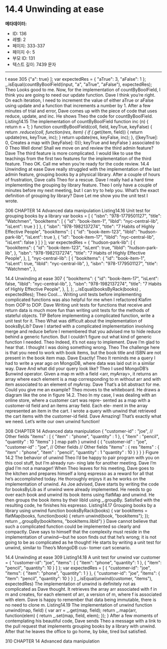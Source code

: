 # 14.4 Unwinding at ease

**메타데이터:**
- ID: 136
- 레벨: 2
- 페이지: 333-337
- 페이지 수: 5
- 부모 ID: 131
- 텍스트 길이: 7439 문자

---

t ease 305
{"a": true}
];
var expectedRes = {
"aTrue": 3,
"aFalse": 1
};
_.isEqual(countByBoolField(input, "a", "aTrue", "aFalse"), expectedRes);
Theo Looks good to me. Now, for the implementation of countByBoolField, I
think you are going to need our update function.
Dave I think you’re right. On each iteration, I need to increment the value of either
aTrue or aFalse using update and a function that increments a number by 1.
After a few minutes of trial and error, Dave comes up with the piece of code that uses
reduce, update, and inc. He shows Theo the code for countByBoolField.
Listing14.15 The implementation of countByBoolField
function inc (n) {
return n + 1;
}
function countByBoolField(coll, field, keyTrue, keyFalse) {
return _.reduce(coll, function(res, item) {
if (_.get(item, field)) {
return update(res, keyTrue, inc);
}
return update(res, keyFalse, inc);
}, {[keyTrue]: 0,
Creates a map with
[keyFalse]: 0});
keyTrue and keyFalse
}
associated to 0
Theo Well done! Shall we move on and review the third admin feature?
Dave The third feature is more complicated. I would like to use the teachings from
the first two features for the implementation of the third feature.
Theo OK. Call me when you’re ready for the code review.
14.4 Unwinding at ease
Dave really struggled with the implementation of the last admin feature, grouping books
by a physical library. After a couple of hours of frustration, Dave calls Theo for a rescue.
Dave I really had a hard time implementing the grouping by library feature.
Theo I only have a couple of minutes before my next meeting, but I can try to help
you. What’s the exact definition of grouping by library?
Dave Let me show you the unit test I wrote.

306 CHAPTER 14 Advanced data manipulation
Listing14.16 Unit test for grouping books by a library
var books = [
{
"isbn": "978-1779501127",
"title": "Watchmen",
"bookItems": [
{
"id": "book-item-1",
"libId": "nyc-central-lib",
"isLent": true
}
]
},
{
"isbn": "978-1982137274",
"title": "7 Habits of Highly Effective People",
"bookItems": [
{
"id": "book-item-123",
"libId": "hudson-park-lib",
"isLent": true
},
{
"id": "book-item-17",
"libId": "nyc-central-lib",
"isLent": false
}
]
}
];
var expectedRes =
{
"hudson-park-lib": [
{
"bookItems": {
"id": "book-item-123",
"isLent": true,
"libId": "hudson-park-lib",
},
"isbn": "978-1982137274",
"title": "7 Habits of Highly Effective People",
},
],
"nyc-central-lib": [
{
"bookItems": {
"id": "book-item-1",
"isLent": true,
"libId": "nyc-central-lib",
},
"isbn": "978-1779501127",
"title": "Watchmen",
},

14.4 Unwinding at ease 307
{
"bookItems": {
"id": "book-item-17",
"isLent": false,
"libId": "nyc-central-lib",
},
"isbn": "978-1982137274",
"title": "7 Habits of Highly Effective People",
},
],
};
_.isEqual(booksByRack(books) , expectedRes);
Theo Cool.... Writing unit tests before implementing complicated functions was
also helpful for me when I refactored Klafim from OOP to DOP.
Dave Writing unit tests for functions that receive and return data is much more fun
than writing unit tests for the methods of stateful objects.
TIP Before implementing a complicated function, write a unit test for it.
Theo What was difficult about the implementation of booksByLib?
Dave I started with a complicated implementation involving merge and reduce
before I remembered that you advised me to hide reduce behind a generic
function. But I couldn’t figure out what kind of generic function I needed.
Theo Indeed, it’s not easy to implement.
Dave I’m glad to hear that. I thought I was doing something wrong.
Theo The challenge here is that you need to work with book items, but the book title
and ISBN are not present in the book item map.
Dave Exactly!
Theo It reminds me a query I had to write a year ago on MongoDB, where data was
laid out in a similar way.
Dave And what did your query look like?
Theo I used MongoDB’s $unwind operator. Given a map m with a field <arr,
myArray>, it returns an array where each element is a map corresponding to m
without arr and with item associated to an element of myArray.
Dave That’s a bit abstract for me. Could you give me an example?
Theo moves to the whiteboard. He draws a diagram like the one in figure 14.2.
Theo In my case, I was dealing with an online store, where a customer cart was repre-
sented as a map with a customer-id field and an items array field. Each ele-
ment in the array represented an item in the cart. I wrote a query with unwind
that retrieved the cart items with the customer-id field.
Dave Amazing! That’s exactly what we need. Let’s write our own unwind function!

308 CHAPTER 14 Advanced data manipulation
{
"customer-id" : "joe",
// Other fields
"items" : [
{
"item" : "phone",
"quantity" : 1
},
{
"item" : "pencil",
"quantity" : 10 "items"
}
] map path
}
unwind
{ {
"customer-id" : "joe", "customer-id" : "joe",
// Other fields // Other fields
"items" : { res "items" : {
"item" : "phone", "item" : "pencil",
"quantity" : 1 "quantity" : 10
} }
} }
Figure 14.2 The behavior of unwind
Theo I’d be happy to pair program with you on this cool stuff, but I’m already run-
ning late for another meeting.
Dave I’m glad I’m not a manager!
When Theo leaves for his meeting, Dave goes to the kitchen and prepares himself a long
espresso as a reward for all that he’s accomplished today. He thoroughly enjoys it as he
works on the implementation of unwind.
As Joe advised, Dave starts by writing the code for booksByLib as if unwind were already
implemented. He needs to go over each book and unwind its book items using flatMap
and unwind. He then groups the book items by their libId using _.groupBy. Satisfied
with the resulting code, he finishes his espresso.
Listing14.17 Grouping books by a library using unwind
function booksByRack(books) {
var bookItems = flatMap(books, function(book) {
return unwind(book, "bookItems");
});
return _.groupBy(bookItems, "bookItems.libId")
}
Dave cannot believe that such a complicated function could be implemented so clearly
and compactly. Dave says to himself that the complexity must reside in the implementation
of unwind—but he soon finds out that he’s wrong; it is not going to be as complicated as
he thought! He starts by writing a unit test for unwind, similar to Theo’s MongoDB cus-
tomer cart scenario.

14.4 Unwinding at ease 309
Listing14.18 A unit test for unwind
var customer = {
"customer-id": "joe",
"items": [
{
"item": "phone",
"quantity": 1
},
{
"item": "pencil",
"quantity": 10
}
]
};
var expectedRes = [
{
"customer-id": "joe",
"items": {
"item": "phone",
"quantity": 1
}
},
{
"customer-id": "joe",
"items": {
"item": "pencil",
"quantity": 10
}
}
]
_.isEqual(unwind(customer, "items"), expectedRes)
The implementation of unwind is definitely not as complicated as Dave thought. It retrieves
the array arr associated with f in m and creates, for each element of arr, a version of m,
where f is associated with elem. Dave is happy to remember that data being immutable,
there is no need to clone m.
Listing14.19 The implementation of unwind
function unwind(map, field) {
var arr = _.get(map, field);
return _.map(arr, function(elem) {
return _.set(map, field, elem);
});
}
After a few moments of contemplating his beautiful code, Dave sends Theo a message with
a link to the pull request that implements grouping books by a library with unwind. After
that he leaves the office to go home, by bike, tired but satisfied.

310 CHAPTER 14 Advanced data manipulation